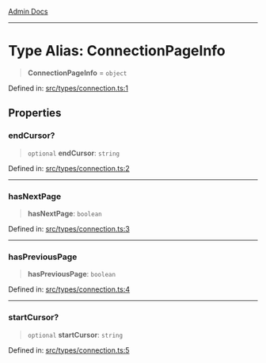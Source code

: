 [Admin Docs](/)

***

# Type Alias: ConnectionPageInfo

> **ConnectionPageInfo** = `object`

Defined in: [src/types/connection.ts:1](https://github.com/PalisadoesFoundation/talawa-admin/blob/main/src/types/connection.ts#L1)

## Properties

### endCursor?

> `optional` **endCursor**: `string`

Defined in: [src/types/connection.ts:2](https://github.com/PalisadoesFoundation/talawa-admin/blob/main/src/types/connection.ts#L2)

***

### hasNextPage

> **hasNextPage**: `boolean`

Defined in: [src/types/connection.ts:3](https://github.com/PalisadoesFoundation/talawa-admin/blob/main/src/types/connection.ts#L3)

***

### hasPreviousPage

> **hasPreviousPage**: `boolean`

Defined in: [src/types/connection.ts:4](https://github.com/PalisadoesFoundation/talawa-admin/blob/main/src/types/connection.ts#L4)

***

### startCursor?

> `optional` **startCursor**: `string`

Defined in: [src/types/connection.ts:5](https://github.com/PalisadoesFoundation/talawa-admin/blob/main/src/types/connection.ts#L5)
